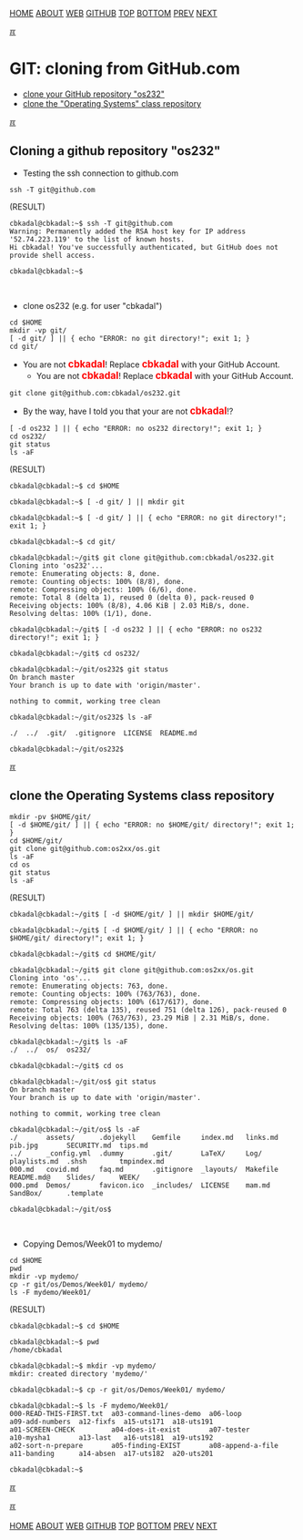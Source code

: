 ---
---
[HOME](index.md)
[ABOUT](README.md)
[WEB](https://osp4diss.vlsm.org/)
[GITHUB](https://github.com/os2xx/osp4diss)
[TOP](#)
[BOTTOM](#endofpage)
[PREV](osp-112.md)
[NEXT](osp-114.md)


[&#x213C;](#endofpage)<br id="idx00">
# GIT: cloning from GitHub.com

* [clone your GitHub repository "os232"](#idx01)
* [clone the "Operating Systems" class repository](#idx02)

[&#x213C;](#)<br id="idx01">
## Cloning a github repository "os232" 

* Testing the ssh connection to github.com

```
ssh -T git@github.com

```

(RESULT)
```
cbkadal@cbkadal:~$ ssh -T git@github.com
Warning: Permanently added the RSA host key for IP address '52.74.223.119' to the list of known hosts.
Hi cbkadal! You've successfully authenticated, but GitHub does not provide shell access.

cbkadal@cbkadal:~$ 

```

<br>

* clone os232 (e.g. for user "cbkadal")

```
cd $HOME
mkdir -vp git/
[ -d git/ ] || { echo "ERROR: no git directory!"; exit 1; }
cd git/

```

* You are not <span style="color:red; font-weight:bold; font-size:larger;">cbkadal</span>!
    Replace <span style="color:red; font-weight:bold; font-size:larger;">cbkadal</span> with your GitHub Account.
  * You are not <span style="color:red; font-weight:bold; font-size:larger;">cbkadal</span>!
    Replace <span style="color:red; font-weight:bold; font-size:larger;">cbkadal</span>
    with your GitHub Account.

```
git clone git@github.com:cbkadal/os232.git

```

  * By the way, have I told you that your are not
    <span style="color:red; font-weight:bold; font-size:larger;">cbkadal</span>!?

```
[ -d os232 ] || { echo "ERROR: no os232 directory!"; exit 1; }
cd os232/
git status
ls -aF

```

(RESULT)
```
cbkadal@cbkadal:~$ cd $HOME

cbkadal@cbkadal:~$ [ -d git/ ] || mkdir git

cbkadal@cbkadal:~$ [ -d git/ ] || { echo "ERROR: no git directory!"; exit 1; }

cbkadal@cbkadal:~$ cd git/

cbkadal@cbkadal:~/git$ git clone git@github.com:cbkadal/os232.git
Cloning into 'os232'...
remote: Enumerating objects: 8, done.
remote: Counting objects: 100% (8/8), done.
remote: Compressing objects: 100% (6/6), done.
remote: Total 8 (delta 1), reused 0 (delta 0), pack-reused 0
Receiving objects: 100% (8/8), 4.06 KiB | 2.03 MiB/s, done.
Resolving deltas: 100% (1/1), done.

cbkadal@cbkadal:~/git$ [ -d os232 ] || { echo "ERROR: no os232 directory!"; exit 1; }

cbkadal@cbkadal:~/git$ cd os232/

cbkadal@cbkadal:~/git/os232$ git status
On branch master
Your branch is up to date with 'origin/master'.

nothing to commit, working tree clean

cbkadal@cbkadal:~/git/os232$ ls -aF

./  ../  .git/  .gitignore  LICENSE  README.md

cbkadal@cbkadal:~/git/os232$ 

```

[&#x213C;](#)<br id="idx02">
## clone the Operating Systems class repository

```
mkdir -pv $HOME/git/
[ -d $HOME/git/ ] || { echo "ERROR: no $HOME/git/ directory!"; exit 1; }
cd $HOME/git/
git clone git@github.com:os2xx/os.git
ls -aF
cd os
git status
ls -aF

```

(RESULT)
```
cbkadal@cbkadal:~/git$ [ -d $HOME/git/ ] || mkdir $HOME/git/

cbkadal@cbkadal:~/git$ [ -d $HOME/git/ ] || { echo "ERROR: no $HOME/git/ directory!"; exit 1; }

cbkadal@cbkadal:~/git$ cd $HOME/git/

cbkadal@cbkadal:~/git$ git clone git@github.com:os2xx/os.git
Cloning into 'os'...
remote: Enumerating objects: 763, done.
remote: Counting objects: 100% (763/763), done.
remote: Compressing objects: 100% (617/617), done.
remote: Total 763 (delta 135), reused 751 (delta 126), pack-reused 0
Receiving objects: 100% (763/763), 23.29 MiB | 2.31 MiB/s, done.
Resolving deltas: 100% (135/135), done.

cbkadal@cbkadal:~/git$ ls -aF
./  ../  os/  os232/

cbkadal@cbkadal:~/git$ cd os

cbkadal@cbkadal:~/git/os$ git status
On branch master
Your branch is up to date with 'origin/master'.

nothing to commit, working tree clean

cbkadal@cbkadal:~/git/os$ ls -aF
./       assets/      .dojekyll    Gemfile     index.md   links.md  pib.jpg       SECURITY.md  tips.md
../      _config.yml  .dummy       .git/       LaTeX/     Log/      playlists.md  .shsh        tmpindex.md
000.md   covid.md     faq.md       .gitignore  _layouts/  Makefile  README.md@    Slides/      WEEK/
000.pmd  Demos/       favicon.ico  _includes/  LICENSE    mam.md    SandBox/      .template

cbkadal@cbkadal:~/git/os$

```
<br>

* Copying Demos/Week01 to mydemo/

```
cd $HOME
pwd
mkdir -vp mydemo/
cp -r git/os/Demos/Week01/ mydemo/
ls -F mydemo/Week01/

```

(RESULT)
```
cbkadal@cbkadal:~$ cd $HOME

cbkadal@cbkadal:~$ pwd
/home/cbkadal

cbkadal@cbkadal:~$ mkdir -vp mydemo/
mkdir: created directory 'mydemo/'

cbkadal@cbkadal:~$ cp -r git/os/Demos/Week01/ mydemo/

cbkadal@cbkadal:~$ ls -F mydemo/Week01/
000-READ-THIS-FIRST.txt  a03-command-lines-demo  a06-loop           a09-add-numbers  a12-fixfs  a15-uts171  a18-uts191
a01-SCREEN-CHECK         a04-does-it-exist       a07-tester         a10-mysha1       a13-last   a16-uts181  a19-uts192
a02-sort-n-prepare       a05-finding-EXIST       a08-append-a-file  a11-banding      a14-absen  a17-uts182  a20-uts201

cbkadal@cbkadal:~$ 

```

[&#x213C;](#)<br id="idx04">

[&#x213C;](#)<br id="endofpage"><br>
[HOME](index.md)
[ABOUT](README.md)
[WEB](https://osp4diss.vlsm.org/)
[GITHUB](https://github.com/os2xx/osp4diss)
[TOP](#)
[BOTTOM](#endofpage)
[PREV](osp-112.md)
[NEXT](osp-114.md)
<br>

